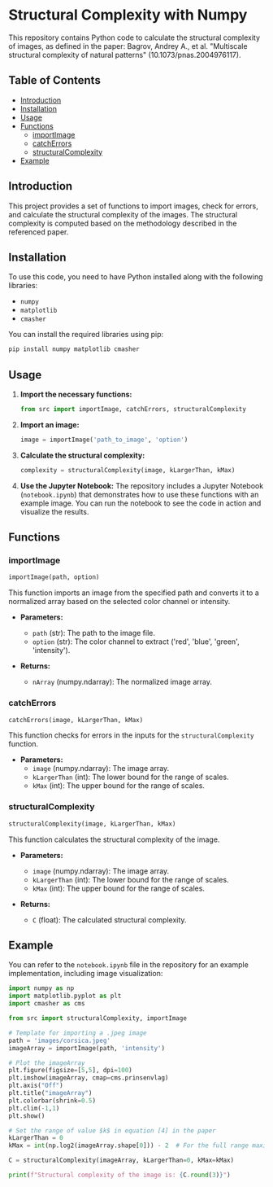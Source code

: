 # Structural Complexity with Numpy

This repository contains Python code to calculate the structural complexity of images, as defined in the paper: Bagrov, Andrey A., et al. "Multiscale structural complexity of natural patterns" (10.1073/pnas.2004976117).

## Table of Contents
- [Introduction](#introduction)
- [Installation](#installation)
- [Usage](#usage)
- [Functions](#functions)
  - [importImage](#importimage)
  - [catchErrors](#catcherrors)
  - [structuralComplexity](#structuralcomplexity)
- [Example](#example)

## Introduction
This project provides a set of functions to import images, check for errors, and calculate the structural complexity of the images. The structural complexity is computed based on the methodology described in the referenced paper.

## Installation
To use this code, you need to have Python installed along with the following libraries:
- `numpy`
- `matplotlib`
- `cmasher`

You can install the required libraries using pip:
```bash
pip install numpy matplotlib cmasher
```

## Usage
1. **Import the necessary functions:**
   ```python
   from src import importImage, catchErrors, structuralComplexity
   ```

2. **Import an image:**
   ```python
   image = importImage('path_to_image', 'option')
   ```

3. **Calculate the structural complexity:**
   ```python
   complexity = structuralComplexity(image, kLargerThan, kMax)
   ```

4. **Use the Jupyter Notebook:**
   The repository includes a Jupyter Notebook (`notebook.ipynb`) that demonstrates how to use these functions with an example image. You can run the notebook to see the code in action and visualize the results.

## Functions

### importImage
```python
importImage(path, option)
```
This function imports an image from the specified path and converts it to a normalized array based on the selected color channel or intensity.

- **Parameters:**
  - `path` (str): The path to the image file.
  - `option` (str): The color channel to extract ('red', 'blue', 'green', 'intensity').

- **Returns:**
  - `nArray` (numpy.ndarray): The normalized image array.

### catchErrors
```python
catchErrors(image, kLargerThan, kMax)
```
This function checks for errors in the inputs for the `structuralComplexity` function.

- **Parameters:**
  - `image` (numpy.ndarray): The image array.
  - `kLargerThan` (int): The lower bound for the range of scales.
  - `kMax` (int): The upper bound for the range of scales.

### structuralComplexity
```python
structuralComplexity(image, kLargerThan, kMax)
```
This function calculates the structural complexity of the image.

- **Parameters:**
  - `image` (numpy.ndarray): The image array.
  - `kLargerThan` (int): The lower bound for the range of scales.
  - `kMax` (int): The upper bound for the range of scales.

- **Returns:**
  - `C` (float): The calculated structural complexity.

## Example
You can refer to the `notebook.ipynb` file in the repository for an example implementation, including image visualization:
```python
import numpy as np
import matplotlib.pyplot as plt
import cmasher as cms

from src import structuralComplexity, importImage

# Template for importing a .jpeg image
path = 'images/corsica.jpeg' 
imageArray = importImage(path, 'intensity')

# Plot the imageArray
plt.figure(figsize=[5,5], dpi=100)
plt.imshow(imageArray, cmap=cms.prinsenvlag)
plt.axis("Off")
plt.title("imageArray")
plt.colorbar(shrink=0.5)
plt.clim(-1,1)
plt.show()

# Set the range of value $k$ in equation [4] in the paper
kLargerThan = 0
kMax = int(np.log2(imageArray.shape[0])) - 2  # For the full range maximal value

C = structuralComplexity(imageArray, kLargerThan=0, kMax=kMax)

print(f"Structural complexity of the image is: {C.round(3)}")
```
